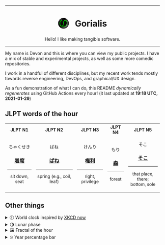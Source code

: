 ***

<h1 align="center">
<sub>
    <img src="readme/resources/avatar.png" height="36">
</sub>
&nbsp;
Gorialis
</h1>
<p align="center">
Hello! I like making tangible software.
</p>

***

My name is Devon and this is where you can view my public projects. I have a mix of stable and experimental projects, as well as some more comedic repositories.

I work in a handful of different disciplines, but my recent work tends mostly towards reverse engineering, DevOps, and graphical/UX design.

As a fun demonstration of what I can do, this README *dynamically regenerates* using GitHub Actions every hour! (it last updated at **19:18 UTC, 2021-01-29**)

<h2>JLPT words of the hour</h2>
<table>
    <tr>
        <th>JLPT N1</th>
        <th>JLPT N2</th>
        <th>JLPT N3</th>
        <th>JLPT N4</th>
        <th>JLPT N5</th>
    </tr>
    <tr>
        <td>
            <p align="center">ちゃくせき</p>
            <h3 align="center"><b><a href="https://jisho.org/search/%E7%9D%80%E5%B8%AD">着席</a></b></h3>
            <hr>
            <p align="center">sit down,<wbr> seat</p>
        </td>
        <td>
            <p align="center">ばね</p>
            <h3 align="center"><b><a href="https://jisho.org/search/%E3%81%B0%E3%81%AD">ばね</a></b></h3>
            <hr>
            <p align="center">spring (e.g.,<wbr> coil,<wbr> leaf)</p>
        </td>
        <td>
            <p align="center">けんり</p>
            <h3 align="center"><b><a href="https://jisho.org/search/%E6%A8%A9%E5%88%A9">権利</a></b></h3>
            <hr>
            <p align="center">right,<wbr> privilege</p>
        </td>
        <td>
            <p align="center">もり</p>
            <h3 align="center"><b><a href="https://jisho.org/search/%E6%A3%AE">森</a></b></h3>
            <hr>
            <p align="center">forest</p>
        </td>
        <td>
            <p align="center">そこ</p>
            <h3 align="center"><b><a href="https://jisho.org/search/%E3%81%9D%E3%81%93">そこ</a></b></h3>
            <hr>
            <p align="center">that place,<wbr> there;<br> bottom,<wbr> sole</p>
        </td>
    </tr>
</table>

<h2>Other things</h2>
<details>
<summary>🕖  World clock inspired by <a href="https://xkcd.com/now">XKCD now</a></summary>

> <img src="generated/now.png" width="512">

</details>
<details>
<summary>🌖 Lunar phase</summary>

The moon is approximately 58.24% through its phase (Waning Gibbous).

</details>
<details>
<summary>&#x1f5bc; Fractal of the hour</summary>

> <img src="generated/fractal.png" width="512">

</details>
<details>
<summary>&#x23f2; Year percentage bar</summary>
<pre><code>2021 [█▁▁▁▁▁▁▁▁▁▁▁▁▁▁▁▁▁▁▁] 7.89%</code></pre>
</details>

